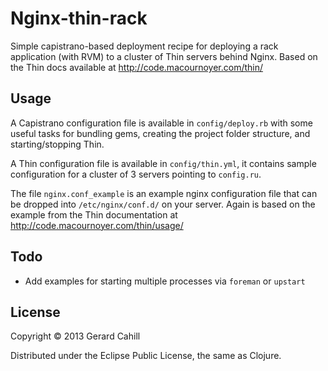 # Nginx-thin-rack

Simple capistrano-based deployment recipe for deploying a rack application (with
RVM) to a cluster of Thin servers behind Nginx. Based on the Thin docs available at http://code.macournoyer.com/thin/

## Usage

A Capistrano configuration file is available in `config/deploy.rb`
with some useful tasks for bundling gems, creating the project folder structure,
and starting/stopping Thin.

A Thin configuration file is available in `config/thin.yml`, it contains sample configuration
for a cluster of 3 servers pointing to `config.ru`.

The file `nginx.conf_example` is an example nginx configuration file that can be
dropped into `/etc/nginx/conf.d/` on your server. Again is based on the example
from the Thin documentation at http://code.macournoyer.com/thin/usage/

## Todo

- Add examples for starting multiple processes via `foreman` or `upstart`

## License

Copyright © 2013 Gerard Cahill

Distributed under the Eclipse Public License, the same as Clojure.
